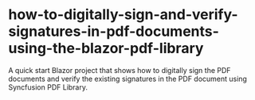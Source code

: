 # how-to-digitally-sign-and-verify-signatures-in-pdf-documents-using-the-blazor-pdf-library
A quick start Blazor project that shows how to digitally sign the PDF documents and verify the existing signatures in the PDF document using Syncfusion PDF Library.
